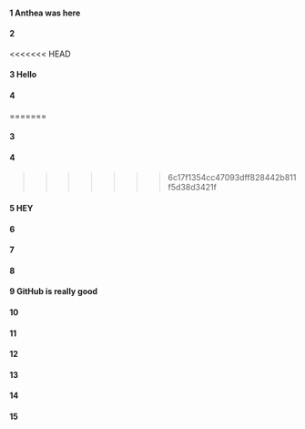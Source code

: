 #### 1 Anthea was here
#### 2
<<<<<<< HEAD
#### 3 Hello
#### 4 
=======
#### 3 
#### 4
>>>>>>> 6c17f1354cc47093dff828442b811f5d38d3421f
#### 5 HEY
#### 6
#### 7
#### 8
#### 9 GitHub is really good
#### 10
#### 11
#### 12
#### 13
#### 14
#### 15